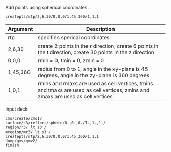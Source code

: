 
Add points using spherical coordinates.
    
    createpts/rtp/2,6,30/0,0,0/1,45,360/1,1,1

Argument | Description
---------- | ---
rtp |      specifies sperical coordinates
2,6,30 |   create 2 points in the r direction, create 6 points in the t direction, create 30 points in the z direction
0,0,0   |   rmin = 0, tmin = 0, zmin = 0
1,45,360 |  radius from 0 to 1, angle in the xy-plane is 45 degrees, angle in the zy-plane is 360 degrees
1,0,1   |   rmins and rmaxs are used as cell vertices, tmins and tmaxs are used as cell vertices, zmins and zmaxs are used as cell vertices

Input deck:

    cmo/create/cmo1/
    surface/s3/reflect/sphere/0.,0.,0./1.,1.,1./
    region/r3/ lt s3 /
    mregion/mr3/ lt s3 /
    createpts/rtp/2,6,30/0,0,0/1,45,360/1,1,1
    dump/gmv/gmv2/
    finish

